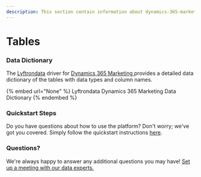 ```yaml
---
description: This section contain information about dynamics-365-marketing connector tables information
---
```


# Tables

### Data Dictionary

The [Lyftrondata](https://www.lyftrondata.com/) driver for [Dynamics 365 Marketing](None/)[ ](https://www.lyftrondata.com/integration/dynamics-365-marketing/)provides a detailed data dictionary of the tables with data types and column names.

{% embed url="None" %}
Lyftrondata Dynamics 365 Marketing Data Dictionary
{% endembed %}

### Quickstart Steps

Do you have questions about how to use the platform? Don't worry; we've got you covered. Simply follow the quickstart instructions [here](../README.md).

### Questions? <a href="#questions" id="questions"></a>

We're always happy to answer any additional questions you may have! [Set up a meeting with our data experts.](https://www.lyftrondata.com/book-a-meeting/)


